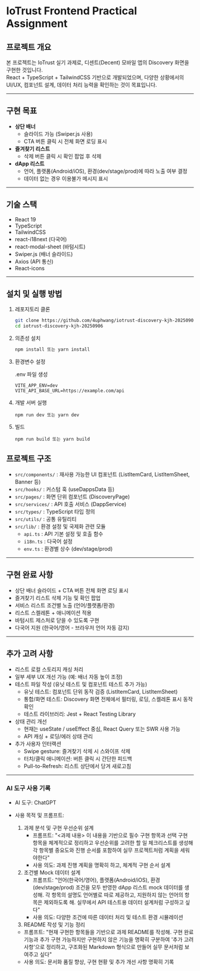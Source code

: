 # IoTrust Frontend Practical Assignment

## 프로젝트 개요
본 프로젝트는 IoTrust 실기 과제로, 디센트(Decent) 모바일 앱의 Discovery 화면을 구현한 것입니다.  
React + TypeScript + TailwindCSS 기반으로 개발되었으며, 다양한 상황에서의 UI/UX, 컴포넌트 설계, 데이터 처리 능력을 확인하는 것이 목표입니다.

---

## 구현 목표
- **상단 배너**
  - 슬라이드 가능 (Swiper.js 사용)
  - CTA 버튼 클릭 시 전체 화면 로딩 표시
- **즐겨찾기 리스트**
  - 삭제 버튼 클릭 시 확인 팝업 후 삭제
- **dApp 리스트**
  - 언어, 플랫폼(Android/iOS), 환경(dev/stage/prod)에 따라 노출 여부 결정
  - 데이터 없는 경우 이용불가 메시지 표시

---

## 기술 스택
- React 19
- TypeScript
- TailwindCSS
- react-i18next (다국어)
- react-modal-sheet (바텀시트)
- Swiper.js (배너 슬라이드)
- Axios (API 통신)
- React-icons

---
## 설치 및 실행 방법
1.	레포지토리 클론
    ```bash
    git clone https://github.com/4uphwang/iotrust-discovery-kjh-20250906.git
    cd iotrust-discovery-kjh-20250906
    ```

2.	의존성 설치
    ```bash
    npm install 또는 yarn install
    ```
3.	환경변수 설정
    
    .env 파일 생성

    ```
	VITE_APP_ENV=dev
	VITE_API_BASE_URL=https://example.com/api        
    ```

4.	개발 서버 실행

    ```
    npm run dev 또는 yarn dev
    ```

5.	빌드

    ```
    npm run build 또는 yarn build
    ```
## 프로젝트 구조
- `src/components/` : 재사용 가능한 UI 컴포넌트 (ListItemCard, ListItemSheet, Banner 등)  
- `src/hooks/` : 커스텀 훅 (useDappsData 등)  
- `src/pages/` : 화면 단위 컴포넌트 (DiscoveryPage)  
- `src/services/` : API 호출 서비스 (DappService)  
- `src/types/` : TypeScript 타입 정의  
- `src/utils/` : 공통 유틸리티  
- `src/lib/` : 환경 설정 및 국제화 관련 모듈
	- `api.ts` : API 기본 설정 및 호출 함수
	- `i18n.ts` : 다국어 설정
	- `env.ts` : 환경별 상수 (dev/stage/prod)

---

## 구현 완료 사항
- 상단 배너 슬라이드 + CTA 버튼 전체 화면 로딩 표시  
- 즐겨찾기 리스트 삭제 기능 및 확인 팝업  
- 서비스 리스트 조건별 노출 (언어/플랫폼/환경)  
- 리스트 스켈레톤 + 애니메이션 적용
- 바텀시트 제스처로 닫을 수 있도록 구현  
- 다국어 지원 (한국어/영어 - 브라우저 언어 자동 감지)

---

## 추가 고려 사항
- 리스트 로컬 스토리지 캐싱 처리
- 일부 세부 UX 개선 가능 (예: 배너 자동 높이 조정)
- 테스트 파일 작성 (유닛 테스트 및 컴포넌트 테스트 추가 가능)
  - 유닛 테스트: 컴포넌트 단위 동작 검증 (ListItemCard, ListItemSheet)
  - 통합/화면 테스트: Discovery 화면 전체에서 필터링, 로딩, 스켈레톤 표시 동작 확인
  - 테스트 라이브러리: Jest + React Testing Library
- 상태 관리 개선
  - 현재는 useState / useEffect 중심, React Query 또는 SWR 사용 가능
  - API 캐싱 + 로딩/에러 상태 관리
- 추가 사용자 인터랙션
  - Swipe gesture: 즐겨찾기 삭제 시 스와이프 삭제
  - 터치/클릭 애니메이션: 버튼 클릭 시 간단한 피드백
  - Pull-to-Refresh: 리스트 상단에서 당겨 새로고침

---

### AI 도구 사용 기록

- AI 도구: ChatGPT

- 사용 목적 및 프롬프트:
	1.	과제 분석 및 구현 우선순위 설계
        -	프롬프트: "<과제 내용> 이 내용을 기반으로 필수 구현 항목과 선택 구현 항목을 체계적으로 정리하고 우선순위를 고려한 할 일 체크리스트를 생성해 각 항목별 중요도와 진행 순서를 포함하여 실무 프로젝트처럼 계획을 세워야한다"
	    -	사용 의도: 과제 진행 계획을 명확히 하고, 체계적 구현 순서 설계
	2.	조건별 Mock 데이터 설계
	    -	프롬프트: "언어(한국어/영어), 플랫폼(Android/iOS), 환경(dev/stage/prod) 조건을 모두 반영한 dApp 리스트 mock 데이터를 생성해. 각 항목의 설명도 언어별로 따로 제공하고, 지원하지 않는 언어의 항목은 제외하도록 해. 실무에서 API 테스트용 데이터 설계처럼 구성하고 싶다"
	    -	사용 의도: 다양한 조건에 따른 데이터 처리 및 테스트 환경 시뮬레이션
	3.	README 작성 및 기능 정리
	-	프롬프트: "현재 구현한 항목들을 기반으로 과제 README를 작성해. 구현 완료 기능과 추가 구현 가능하지만 구현하지 않은 기능을 명확히 구분하여 '추가 고려 사항'으로 정리하고, 구조화된 Markdown 형식으로 만들어 실무 문서처럼 보여주고 싶다"
	-	사용 의도: 문서화 품질 향상, 구현 현황 및 추가 개선 사항 명확히 기록